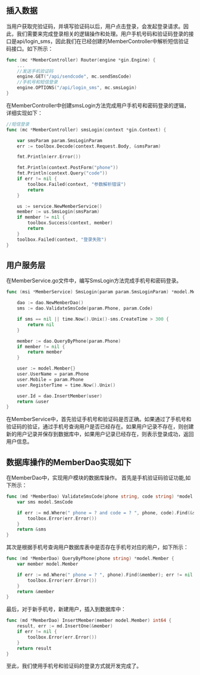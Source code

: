 ## 插入数据

当用户获取完验证码，并填写验证码以后，用户点击登录，会发起登录请求。因此，我们需要来完成登录相关的逻辑操作和处理。用户手机号码和验证码登录的接口是api/login_sms，因此我们在已经创建的MemberController中解析短信验证码接口。如下所示：

```go
func (mc *MemberController) Router(engine *gin.Engine) {
    ...
    //发送手机验证码
    engine.GET("/api/sendcode", mc.sendSmsCode)
    //手机号和短信登录
    engine.OPTIONS("/api/login_sms", mc.smsLogin)
}
```

在MemberController中创建smsLogin方法完成用户手机号和密码登录的逻辑，详细实现如下：

```go
//短信登录
func (mc *MemberController) smsLogin(context *gin.Context) {

    var smsParam param.SmsLoginParam
    err := toolbox.Decode(context.Request.Body, &smsParam)

    fmt.Println(err.Error())

    fmt.Println(context.PostForm("phone"))
    fmt.Println(context.Query("code"))
    if err != nil {
        toolbox.Failed(context, "参数解析错误")
        return
    }

    us := service.NewMemberService()
    member := us.SmsLogin(smsParam)
    if member != nil {
        toolbox.Success(context, member)
        return
    }
    toolbox.Failed(context, "登录失败")
}
```

## 用户服务层

在MemberService.go文件中，编写SmsLogin方法完成手机号和密码登录。

```go
func (msi *MemberService) SmsLogin(param param.SmsLoginParam) *model.Member {

    dao := dao.NewMemberDao()
    sms := dao.ValidateSmsCode(param.Phone, param.Code)

    if sms == nil || time.Now().Unix()-sms.CreateTime > 300 {
        return nil
    }

    member := dao.QueryByPhone(param.Phone)
    if member != nil {
        return member
    }

    user := model.Member{}
    user.UserName = param.Phone
    user.Mobile = param.Phone
    user.RegisterTime = time.Now().Unix()

    user.Id = dao.InsertMember(user)
    return &user
}
```

在MemberService中，首先验证手机号和验证码是否正确。如果通过了手机号和验证码的验证，通过手机号查询用户是否已经存在。如果用户记录不存在，则创建新的用户记录并保存到数据库中，如果用户记录已经存在，则表示登录成功，返回用户信息。

## 数据库操作的MemberDao实现如下

在MemberDao中，实现用户模块的数据库操作。
首先是手机验证码验证功能,如下所示：

```go
func (md *MemberDao) ValidateSmsCode(phone string, code string) *model.SmsCode {
    var sms model.SmsCode

    if err := md.Where(" phone = ? and code = ? ", phone, code).Find(&sms); err != nil {
        toolbox.Error(err.Error())
    }
    return &sms
}
```

其次是根据手机号查询用户数据库表中是否存在手机号对应的用户，如下所示：

```go
func (md *MemberDao) QueryByPhone(phone string) *model.Member {
    var member model.Member

    if err := md.Where(" phone = ? ", phone).Find(&member); err != nil {
        toolbox.Error(err.Error())
    }
    return &member
}
```

最后，对于新手机号，新建用户，插入到数据库中：

```go
func (md *MemberDao) InsertMember(member model.Member) int64 {
    result, err := md.InsertOne(&member)
    if err != nil {
        toolbox.Error(err.Error())
    }
    return result
}
```

至此，我们使用手机号和验证码的登录方式就开发完成了。


